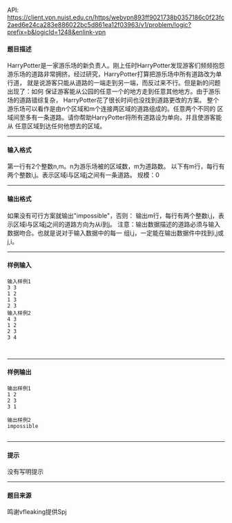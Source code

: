 API: https://client.vpn.nuist.edu.cn/https/webvpn893ff9021738b0357186c0f23fc2aed6e24ca283e886022bc5d861ea12f03963/v1/problem/logic?prefix=b&logicId=1248&enlink-vpn

#### 题目描述

HarryPotter是一家游乐场的新负责人。刚上任时HarryPotter发现游客们频频抱怨 游乐场的道路非常拥挤。经过研究，HarryPotter打算把游乐场中所有道路改为单行道， 就是说游客只能从道路的一端走到另一端，而反过来不行。但是新的问题出现了：如何 保证游客能从公园的任意一个的地方走到任意其他地方。由于游乐场的道路错综复杂， HarryPotter花了很长时间也没找到道路更改的方案。 整个游乐场可以看作是由n个区域和m个连接两区域的道路组成的。任意两个不同的 区域间至多有一条道路。请你帮助HarryPotter将所有道路设为单向，并且使游客能从 任意区域到达任何他想去的区域。

---

#### 输入格式

第一行有2个整数n,m。n为游乐场被的区域数，m为道路数。 以下有m行，每行有两个整数i,j。表示区域i与区域j之间有一条道路。 规模：0

---

#### 输出格式

如果没有可行方案就输出"impossible"，否则： 输出m行，每行有两个整数i,j，表示区域i与区域j之间的道路方向为从i到j。 注意：输出数据描述的道路必须与输入数据吻合。也就是说对于输入数据中的每一 组i,j，一定能在输出数据件中找到i,j或j,i。

---

#### 样例输入
```
输入样例1
3 3
1 2
1 3
2 3
输入样例2
4 3
1 2
2 3
3 4



```

---

#### 样例输出
```
输出样例1
1 2
2 3
3 1

输出样例2
impossible


```

---

#### 提示

没有写明提示

---

#### 题目来源

鸣谢vfleaking提供Spj